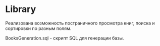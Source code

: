 # Library
Реализована возможность постраничного просмотра книг, поиска и сортировки по разным полям.

BooksGeneration.sql - скрипт SQL для генерации базы.

